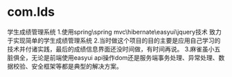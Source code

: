 # com.lds
学生成绩管理系统
1.使用spring\spring mvc\hibernate\easyui\jquery技术
致力于实现简单的学生成绩管理系统
2.当时做这个项目的目的主要是应用自己学习的技术并付诸实践，最后的成绩信息界面还没时间做，有时间再说。
3.麻雀虽小五脏俱全，无论是前端使用easyui api操作dom还是服务端事务处理、异常处理、数据校验、安全框架等都是典型的解决方案。
